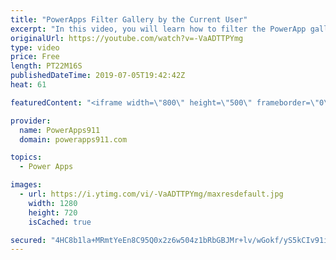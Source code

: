 ```yaml
---
title: "PowerApps Filter Gallery by the Current User"
excerpt: "In this video, you will learn how to filter the PowerApp gallery by the current logged on user. We look at using both the User() method and the Office365 ID method just to add spice. We also demo on SharePoint but applies to other data sources, like SQL, just the same.   PowerApps Video on the filter"
originalUrl: https://youtube.com/watch?v=-VaADTTPYmg
type: video
price: Free
length: PT22M16S
publishedDateTime: 2019-07-05T19:42:42Z
heat: 61

featuredContent: "<iframe width=\"800\" height=\"500\" frameborder=\"0\" src=\"https://www.youtube.com/embed/-VaADTTPYmg\" allow=\"accelerometer; autoplay; encrypted-media; gyroscope; picture-in-picture\" allowfullscreen></iframe>"

provider:
  name: PowerApps911
  domain: powerapps911.com

topics:
  - Power Apps

images:
  - url: https://i.ytimg.com/vi/-VaADTTPYmg/maxresdefault.jpg
    width: 1280
    height: 720
    isCached: true

secured: "4HC8b1la+MRmtYeEn8C95Q0x2z6w504z1bRbGBJMr+lv/wGokf/yS5kCIv91iw3GRc6hqhpXkcaIgiQ8/V4pvw3FJXtZw1eLh3t3wz/KrGccScbHMBDN+6pyTg21IbbuDtWTOjom0LMH7hhv2xEwNbIKiBXbv783dvF796DGD2bLj6hQRNMLmxb5QFRDvFJPYDKnIm3Kf26nsjiDeNfjXoSU5XyAqAZ0rnVCI6hsFS8/Q1YD43hLZPoAR/wJR9LAPrYaz5rgpH5ICwOf3nRpzOFFjLltfkhE7Y6PapnD6Xa8jLEbE3zG0pv6ldfOirdBkRl3rqincWCUbwI2enOTSTpqYFc8vnh+3HesPGG4zh1jt8KhbORw17pvIcoxdShv8QRfeeFN1dmzxj+5C4f4tj6lU9bC1bEAz9KWWjhDa2Y=;3BBfL7cqMNMMGK2ThRhVeg=="
---
```


